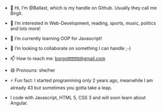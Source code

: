 - 👋 Hi, I’m @Ballast, which is my handle on Github. Usually they call me Birgit.
- 👀 I’m interested in Web-Development, reading, sports, music, politics and lots more!
- 🌱 I’m currently learning OOP for Javascript!
- 💞️ I’m looking to collaborate on something I can handle ;-)
- 📫 How to reach me: borgotttttttt@gmail.com
- 😄 Pronouns: she/her
- ⚡ Fun fact: I started programming only 2 years ago, meanwhile I am already 43 but sometimes you gotta take a leap.

- I code with Javascript, HTML 5, CSS 3 and will soon learn about Angular. 
<!---
Ballastt/Ballastt is a ✨ special ✨ repository because its `README.md` (this file) appears on your GitHub profile.
You can click the Preview link to take a look at your changes.
--->
